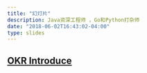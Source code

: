 ```yaml
---
title: "幻灯片"
description: Java资深工程师 ，Go和Python打杂师
date: "2018-06-02T16:43:02-04:00"
type: slides
---
```


## [OKR Introduce](/slides/okr-introduce)